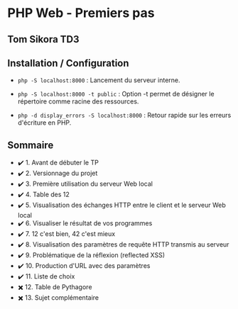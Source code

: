 # PHP Web - Premiers pas
## Tom Sikora TD3
## Installation / Configuration
- `php -S localhost:8000` : Lancement du serveur interne.

- `php -S localhost:8000 -t public` : Option -t permet de désigner le répertoire comme racine des ressources.

- `php -d display_errors -S localhost:8000` : Retour rapide sur les erreurs d'écriture en PHP.

## Sommaire
- ✔️ 1. Avant de débuter le TP
- ✔️ 2. Versionnage du projet
- ✔️ 3. Première utilisation du serveur Web local
- ✔️ 4. Table des 12
- ✔️ 5. Visualisation des échanges HTTP entre le client et le serveur Web local
- ✔️ 6. Visualiser le résultat de vos programmes
- ✔️️ 7. 12 c'est bien, 42 c'est mieux
- ✔️ 8. Visualisation des paramètres de requête HTTP transmis au serveur
- ✔️ 9. Problématique de la réflexion (reflected XSS)
- ✔️ 10. Production d'URL avec des paramètres
- ✔️ 11. Liste de choix
- ✖️ 12. Table de Pythagore
- ✖️ 13. Sujet complémentaire